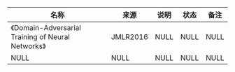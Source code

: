 |名称  |  来源   | 说明  |状态   | 备注  |
|  ----  | ----  |----  | ----  |----  |
| 《Domain-Adversarial Training of Neural Networks》  | JMLR2016 |NULL |NULL |NULL |
| NULL  | NULL |NULL |NULL |NULL |

